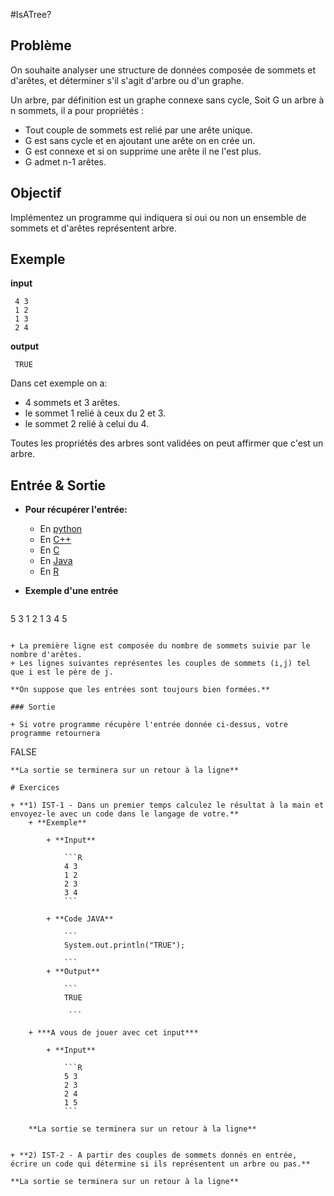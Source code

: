 #IsATree?

## Problème
On souhaite analyser une structure de données composée de sommets et d'arêtes, et déterminer s'il s'agit d'arbre ou d'un graphe.

Un arbre, par définition est un graphe connexe sans cycle,
Soit G un arbre à n sommets, il a pour propriétés :
+ Tout couple de sommets est relié par une arête unique.
+ G est sans cycle et en ajoutant une arête on en crée un.
+ G est connexe et si on supprime une arête il ne l'est plus.
+ G admet n-1 arêtes.


## Objectif

Implémentez un programme qui indiquera si oui ou non un ensemble de sommets et d'arêtes représentent arbre.

## Exemple

**input**
```
 4 3
 1 2
 1 3
 2 4
```

**output**
```
 TRUE
```

Dans cet exemple on a:
+ 4 sommets et 3 arêtes.
+ le sommet 1 relié à ceux du 2 et 3.
+ le sommet 2 relié à celui du 4.

Toutes les propriétés des arbres sont validées on peut affirmer que c'est un arbre.


## Entrée & Sortie

+ **Pour récupérer l'entrée:**

  + En [python](https://github.com/GRnice/ConcoursJuin/blob/master/IO/entreePython.md  "python")
  + En [C++](https://github.com/GRnice/ConcoursJuin/blob/master/IO/entreeCPP.md  "C++")
  + En [C](https://github.com/GRnice/ConcoursJuin/blob/master/IO/entreeC.md "C")
  + En [Java](https://github.com/GRnice/ConcoursJuin/blob/master/IO/entreeJava.md "Java")
  + En [R](https://github.com/GRnice/ConcoursJuin/blob/master/IO/entreeR.md "Java")

+ **Exemple d'une entrée**
  ```
 5 3
 1 2
 1 3
 4 5
  ```
  
  + La première ligne est composée du nombre de sommets suivie par le nombre d'arêtes.
  + Les lignes suivantes représentes les couples de sommets (i,j) tel que i est le père de j.

**On suppose que les entrées sont toujours bien formées.**

### Sortie

+ Si votre programme récupère l'entrée donnée ci-dessus, votre programme retournera

```
FALSE
   
```
**La sortie se terminera sur un retour à la ligne**

# Exercices

+ **1) IST-1 - Dans un premier temps calculez le résultat à la main et envoyez-le avec un code dans le langage de votre.**
	+ **Exemple**

		+ **Input**
		
			```R
			4 3
            1 2
            2 3
            3 4
			```
		
		+ **Code JAVA**    
		
			```
			System.out.println("TRUE"); 
			
			```
		+ **Output**
		
			```
			TRUE 
			
			 ```
			 
	+ ***A vous de jouer avec cet input***
		
		+ **Input**
			
			```R
			5 3
            2 3
            2 4
            1 5
			```

	**La sortie se terminera sur un retour à la ligne**
	
            
+ **2) IST-2 - A partir des couples de sommets donnés en entrée, écrire un code qui détermine si ils représentent un arbre ou pas.**

**La sortie se terminera sur un retour à la ligne**
